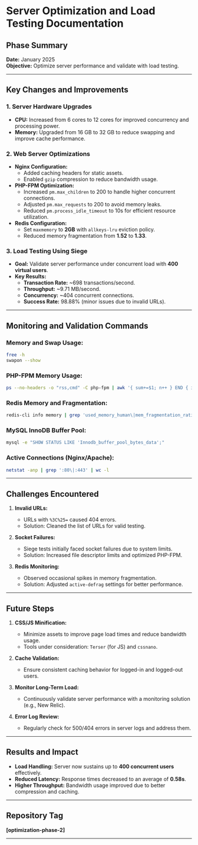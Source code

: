 
# Server Optimization and Load Testing Documentation

## Phase Summary

**Date:** January 2025  
**Objective:** Optimize server performance and validate with load testing.

---

## Key Changes and Improvements

### 1. **Server Hardware Upgrades**
- **CPU:** Increased from 6 cores to 12 cores for improved concurrency and processing power.
- **Memory:** Upgraded from 16 GB to 32 GB to reduce swapping and improve cache performance.

### 2. **Web Server Optimizations**
- **Nginx Configuration:**
  - Added caching headers for static assets.
  - Enabled `gzip` compression to reduce bandwidth usage.
- **PHP-FPM Optimization:**
  - Increased `pm.max_children` to 200 to handle higher concurrent connections.
  - Adjusted `pm.max_requests` to 200 to avoid memory leaks.
  - Reduced `pm.process_idle_timeout` to 10s for efficient resource utilization.
- **Redis Configuration:**
  - Set `maxmemory` to **2GB** with `allkeys-lru` eviction policy.
  - Reduced memory fragmentation from **1.52** to **1.33**.

### 3. **Load Testing Using Siege**
- **Goal:** Validate server performance under concurrent load with **400 virtual users**.
- **Key Results:**
  - **Transaction Rate:** ~698 transactions/second.
  - **Throughput:** ~9.71 MB/second.
  - **Concurrency:** ~404 concurrent connections.
  - **Success Rate:** 98.88% (minor issues due to invalid URLs).

---

## Monitoring and Validation Commands

### Memory and Swap Usage:
```bash
free -h
swapon --show
```

### PHP-FPM Memory Usage:
```bash
ps --no-headers -o "rss,cmd" -C php-fpm | awk '{ sum+=$1; n++ } END { if (n > 0) print sum / n; }'
```

### Redis Memory and Fragmentation:
```bash
redis-cli info memory | grep 'used_memory_human\|mem_fragmentation_ratio'
```

### MySQL InnoDB Buffer Pool:
```bash
mysql -e "SHOW STATUS LIKE 'Innodb_buffer_pool_bytes_data';"
```

### Active Connections (Nginx/Apache):
```bash
netstat -anp | grep ':80\|:443' | wc -l
```

---

## Challenges Encountered

1. **Invalid URLs:**
   - URLs with `%3C%25=` caused 404 errors.
   - Solution: Cleaned the list of URLs for valid testing.

2. **Socket Failures:**
   - Siege tests initially faced socket failures due to system limits.
   - Solution: Increased file descriptor limits and optimized PHP-FPM.

3. **Redis Monitoring:**
   - Observed occasional spikes in memory fragmentation.
   - Solution: Adjusted `active-defrag` settings for better performance.

---

## Future Steps

1. **CSS/JS Minification:**
   - Minimize assets to improve page load times and reduce bandwidth usage.
   - Tools under consideration: `Terser` (for JS) and `cssnano`.

2. **Cache Validation:**
   - Ensure consistent caching behavior for logged-in and logged-out users.

3. **Monitor Long-Term Load:**
   - Continuously validate server performance with a monitoring solution (e.g., New Relic).

4. **Error Log Review:**
   - Regularly check for 500/404 errors in server logs and address them.

---

## Results and Impact

- **Load Handling:** Server now sustains up to **400 concurrent users** effectively.
- **Reduced Latency:** Response times decreased to an average of **0.58s**.
- **Higher Throughput:** Bandwidth usage improved due to better compression and caching.

---

## Repository Tag

**[optimization-phase-2]**

---

